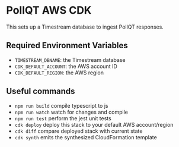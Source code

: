 # PollQT AWS CDK

This sets up a Timestream database to ingest PollQT responses.

## Required Environment Variables

- `TIMESTREAM_DBNAME`: the Timestream database
- `CDK_DEFAULT_ACCOUNT`: the AWS account ID
- `CDK_DEFAULT_REGION`: the AWS region

## Useful commands

 * `npm run build`   compile typescript to js
 * `npm run watch`   watch for changes and compile
 * `npm run test`    perform the jest unit tests
 * `cdk deploy`      deploy this stack to your default AWS account/region
 * `cdk diff`        compare deployed stack with current state
 * `cdk synth`       emits the synthesized CloudFormation template
